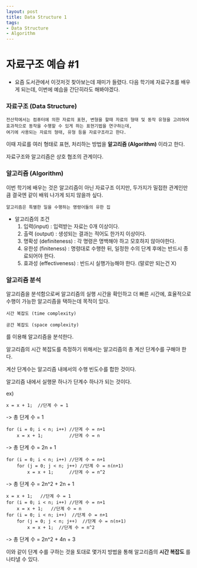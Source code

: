 ```yaml
---
layout: post
title: Data Structure 1
tags: 
- Data Structure
- Algorithm
---
```


# 자료구조 예습 #1

* 요즘 도서관에서 이것저것 찾아보는데 재미가 들렸다. 다음 학기에 자료구조를 배우게 되는데, 이번에 예습을 간단히라도 해봐야겠다. 



### 자료구조 (Data Structure)

```
전산학에서는 컴퓨터에 의한 자료의 표현, 변형을 할때 자료의 형태 및 동작 유형을 고려하여 효과적으로 동작을 수행할 수 있게 하는 표현기법을 연구하는데,
여기에 사용되는 자료의 형태, 유형 등을 자료구조라고 한다.
```

이때 자료를 여러 형태로 표현, 처리하는 방법을 **알고리즘 (Algorithm)** 이라고 한다.

자료구조와 알고리즘은 상호 협조의 관계이다.



### 알고리즘 (Algorithm)

이번 학기에 배우는 것은 알고리즘이 아닌 자료구조 이지만, 두가지가 밀접한 관계인만큼 결국엔 같이 배워 나가게 되지 않을까 싶다.

```
알고리즘은 특별한 일을 수행하는 명령어들의 유한 집
```

* 알고리즘의 조건
  1. 입력(input) : 입력받는 자료는 0개 이상이다.
  2. 출력 (output) : 생성되는 결과는 적어도 한가지 이상이다.
  3. 명확성 (definiteness) : 각 명령은 명백해야 하고 모호하지 않아야한다.
  4. 유한성 (finiteness) : 명령대로 수행한 뒤, 일정한 수의 단계 후에는 반드시 종료되어야 한다.
  5. 효과성 (effectiveness) : 반드시 실행가능해야 한다. (말로만 되는건 X)

### 알고리즘 분석

알고리즘을 분석함으로써 알고리즘의 실행 시간을 확인하고 더 빠른 시간에, 효율적으로 수행이 가능한 알고리즘을 택하는데 목적이 있다. 

```
시간 복잡도 (time complexity)

공간 복잡도 (space complexity)
```

를 이용해 알고리즘을 분석한다.



알고리즘의 시간 복잡도를 측정하기 위해서는 알고리즘의 총 계산 단계수를 구해야 한다.

계산 단계수는 알고리즘 내에서의 수행 빈도수를 합한 것이다.

알고리즘 내에서 실행문 하나가 단계수 하나가 되는 것이다.



ex)

```
x = x + 1;  //단계 수 = 1
```

-> 총 단계 수 = 1

```
for (i = 0; i < n; i++) //단계 수 = n+1
	x = x + 1;          //단계 수 = n
```

-> 총 단계 수 = 2n + 1

```
for (i = 0; i < n; i++) //단계 수 = n+1
	for (j = 0; j < n; j++) //단계 수 = n(n+1)
		x = x + 1;      //단계 수 = n^2
```

-> 총 단계 수 = 2n^2 + 2n + 1

```
x = x + 1;   //단계 수 = 1
for (i = 0; i < n; i++) //단계 수 = n+1
	x = x + 1;   //단계 수 = n
for (i = 0; i < n; i++)  //단계 수 = n+1
	for (j = 0; j < n; j++)  //단계 수 = n(n+1)
		x = x + 1;  //단계 수 = n^2
```

-> 총 단계 수 = 2n^2 + 4n + 3



이와 같이 단계 수를 구하는 것을 토대로 몇가지 방법을 통해 알고리즘의 **시간 복잡도** 를 나타낼 수 있다.

